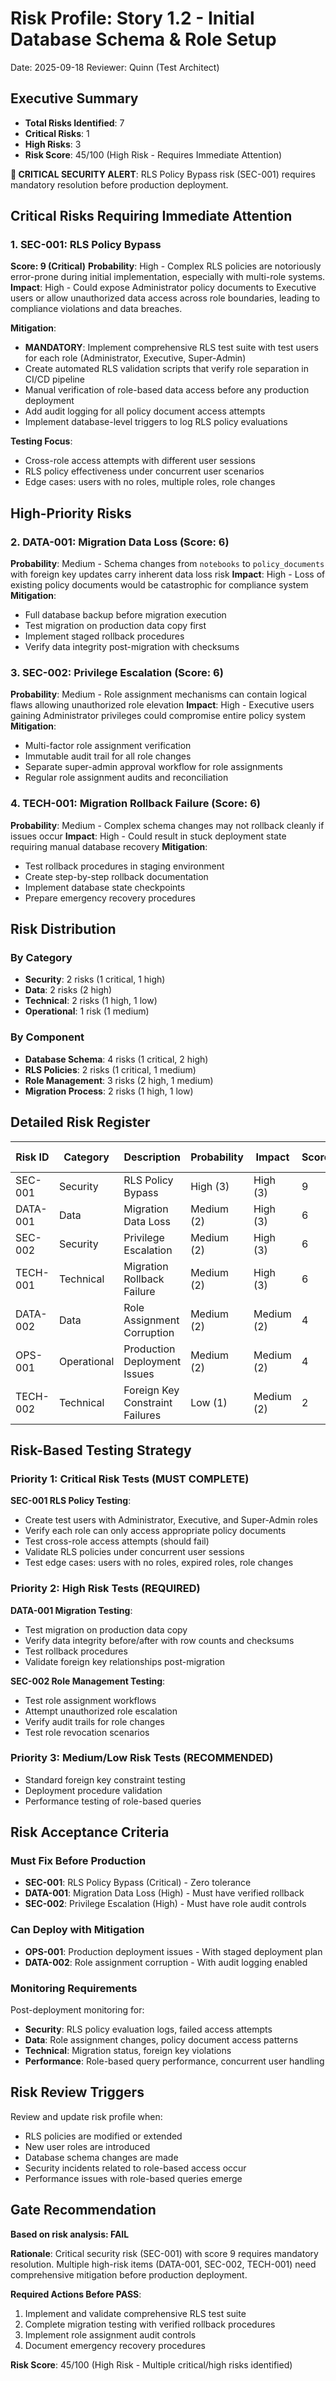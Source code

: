 # Risk Profile: Story 1.2 - Initial Database Schema & Role Setup

Date: 2025-09-18
Reviewer: Quinn (Test Architect)

## Executive Summary

- **Total Risks Identified**: 7
- **Critical Risks**: 1
- **High Risks**: 3
- **Risk Score**: 45/100 (High Risk - Requires Immediate Attention)

**🔴 CRITICAL SECURITY ALERT**: RLS Policy Bypass risk (SEC-001) requires mandatory resolution before production deployment.

## Critical Risks Requiring Immediate Attention

### 1. SEC-001: RLS Policy Bypass

**Score: 9 (Critical)**
**Probability**: High - Complex RLS policies are notoriously error-prone during initial implementation, especially with multi-role systems.
**Impact**: High - Could expose Administrator policy documents to Executive users or allow unauthorized data access across role boundaries, leading to compliance violations and data breaches.

**Mitigation**:
- **MANDATORY**: Implement comprehensive RLS test suite with test users for each role (Administrator, Executive, Super-Admin)
- Create automated RLS validation scripts that verify role separation in CI/CD pipeline
- Manual verification of role-based data access before any production deployment
- Add audit logging for all policy document access attempts
- Implement database-level triggers to log RLS policy evaluations

**Testing Focus**:
- Cross-role access attempts with different user sessions
- RLS policy effectiveness under concurrent user scenarios
- Edge cases: users with no roles, multiple roles, role changes

## High-Priority Risks

### 2. DATA-001: Migration Data Loss (Score: 6)
**Probability**: Medium - Schema changes from `notebooks` to `policy_documents` with foreign key updates carry inherent data loss risk
**Impact**: High - Loss of existing policy documents would be catastrophic for compliance system
**Mitigation**:
- Full database backup before migration execution
- Test migration on production data copy first
- Implement staged rollback procedures
- Verify data integrity post-migration with checksums

### 3. SEC-002: Privilege Escalation (Score: 6)
**Probability**: Medium - Role assignment mechanisms can contain logical flaws allowing unauthorized role elevation
**Impact**: High - Executive users gaining Administrator privileges could compromise entire policy system
**Mitigation**:
- Multi-factor role assignment verification
- Immutable audit trail for all role changes
- Separate super-admin approval workflow for role assignments
- Regular role assignment audits and reconciliation

### 4. TECH-001: Migration Rollback Failure (Score: 6)
**Probability**: Medium - Complex schema changes may not rollback cleanly if issues occur
**Impact**: High - Could result in stuck deployment state requiring manual database recovery
**Mitigation**:
- Test rollback procedures in staging environment
- Create step-by-step rollback documentation
- Implement database state checkpoints
- Prepare emergency recovery procedures

## Risk Distribution

### By Category
- **Security**: 2 risks (1 critical, 1 high)
- **Data**: 2 risks (2 high)
- **Technical**: 2 risks (1 high, 1 low)
- **Operational**: 1 risk (1 medium)

### By Component
- **Database Schema**: 4 risks (1 critical, 2 high)
- **RLS Policies**: 2 risks (1 critical, 1 medium)
- **Role Management**: 3 risks (2 high, 1 medium)
- **Migration Process**: 2 risks (1 high, 1 low)

## Detailed Risk Register

| Risk ID | Category | Description | Probability | Impact | Score | Mitigation Owner | Status |
|---------|----------|-------------|-------------|--------|-------|------------------|--------|
| SEC-001 | Security | RLS Policy Bypass | High (3) | High (3) | 9 | Dev + QA | Open |
| DATA-001 | Data | Migration Data Loss | Medium (2) | High (3) | 6 | DevOps | Open |
| SEC-002 | Security | Privilege Escalation | Medium (2) | High (3) | 6 | Dev | Open |
| TECH-001 | Technical | Migration Rollback Failure | Medium (2) | High (3) | 6 | DevOps | Open |
| DATA-002 | Data | Role Assignment Corruption | Medium (2) | Medium (2) | 4 | Dev | Open |
| OPS-001 | Operational | Production Deployment Issues | Medium (2) | Medium (2) | 4 | DevOps | Open |
| TECH-002 | Technical | Foreign Key Constraint Failures | Low (1) | Medium (2) | 2 | Dev | Open |

## Risk-Based Testing Strategy

### Priority 1: Critical Risk Tests (MUST COMPLETE)

**SEC-001 RLS Policy Testing**:
- Create test users with Administrator, Executive, and Super-Admin roles
- Verify each role can only access appropriate policy documents
- Test cross-role access attempts (should fail)
- Validate RLS policies under concurrent user sessions
- Test edge cases: users with no roles, expired roles, role changes

### Priority 2: High Risk Tests (REQUIRED)

**DATA-001 Migration Testing**:
- Test migration on production data copy
- Verify data integrity before/after with row counts and checksums
- Test rollback procedures
- Validate foreign key relationships post-migration

**SEC-002 Role Management Testing**:
- Test role assignment workflows
- Attempt unauthorized role escalation
- Verify audit trails for role changes
- Test role revocation scenarios

### Priority 3: Medium/Low Risk Tests (RECOMMENDED)

- Standard foreign key constraint testing
- Deployment procedure validation
- Performance testing of role-based queries

## Risk Acceptance Criteria

### Must Fix Before Production
- **SEC-001**: RLS Policy Bypass (Critical) - Zero tolerance
- **DATA-001**: Migration Data Loss (High) - Must have verified rollback
- **SEC-002**: Privilege Escalation (High) - Must have role audit controls

### Can Deploy with Mitigation
- **OPS-001**: Production deployment issues - With staged deployment plan
- **DATA-002**: Role assignment corruption - With audit logging enabled

### Monitoring Requirements

Post-deployment monitoring for:
- **Security**: RLS policy evaluation logs, failed access attempts
- **Data**: Role assignment changes, policy document access patterns
- **Technical**: Migration status, foreign key violations
- **Performance**: Role-based query performance, concurrent user handling

## Risk Review Triggers

Review and update risk profile when:
- RLS policies are modified or extended
- New user roles are introduced
- Database schema changes are made
- Security incidents related to role-based access occur
- Performance issues with role-based queries emerge

## Gate Recommendation

**Based on risk analysis: FAIL**

**Rationale**: Critical security risk (SEC-001) with score 9 requires mandatory resolution. Multiple high-risk items (DATA-001, SEC-002, TECH-001) need comprehensive mitigation before production deployment.

**Required Actions Before PASS**:
1. Implement and validate comprehensive RLS test suite
2. Complete migration testing with verified rollback procedures
3. Implement role assignment audit controls
4. Document emergency recovery procedures

**Risk Score**: 45/100 (High Risk - Multiple critical/high risks identified)